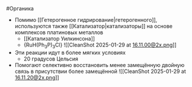#Органика 
- Помимо [[Гетерогенное гидрирование|гетерогенного]], используются также [[Катализатор|катализаторы]] на основе комплексов платиновых металлов
	- [[Катализатор Уилкинсона]] 
	- {RuH(Ph<sub>3</sub>P)<sub>3</sub>Cl} 
![[CleanShot 2025-01-29 at 16.11.00@2x.png]]
- Эти реакции идут в более мягких условиях
	- 20 градусов Цельсия
- Помогают селективно восстановить менее замещённую двойную связь в присутствии более замещённой 
![[CleanShot 2025-01-29 at 16.11.20@2x.png]]